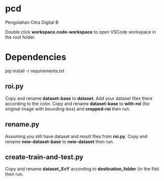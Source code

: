 # pcd
Pengolahan Citra Digital B

Double click **workspace.code-workspace** to open VSCode workspace in the root folder.

# Dependencies
pip install -r requirements.txt

## roi.py
Copy and rename **dataset-base** to **dataset**. Add your dataset files there according to the color. Copy and rename **dataset-base** to **with-roi** (for original image with bounding-box) and **cropped-roi** then run.

## rename.py
Assuming you still have dataset and result files from **roi.py**. Copy and rename **new-dataset-base** to **new-dataset** then run.

## create-train-and-test.py
Copy and rename **dataset_XvY** according to **destination_folder** (in the file) then run.
